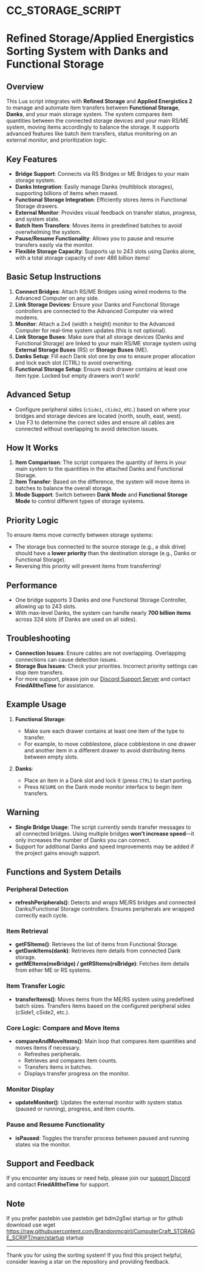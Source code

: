 # CC_STORAGE_SCRIPT
# Refined Storage/Applied Energistics Sorting System with Danks and Functional Storage

## Overview
This Lua script integrates with **Refined Storage** and **Applied Energistics 2** to manage and automate item transfers between **Functional Storage**, **Danks**, and your main storage system. The system compares item quantities between the connected storage devices and your main RS/ME system, moving items accordingly to balance the storage. It supports advanced features like batch item transfers, status monitoring on an external monitor, and prioritization logic.

## Key Features
- **Bridge Support**: Connects via RS Bridges or ME Bridges to your main storage system.
- **Danks Integration**: Easily manage Danks (multiblock storages), supporting billions of items when maxed.
- **Functional Storage Integration**: Efficiently stores items in Functional Storage drawers.
- **External Monitor**: Provides visual feedback on transfer status, progress, and system state.
- **Batch Item Transfers**: Moves items in predefined batches to avoid overwhelming the system.
- **Pause/Resume Functionality**: Allows you to pause and resume transfers easily via the monitor.
- **Flexible Storage Capacity**: Supports up to 243 slots using Danks alone, with a total storage capacity of over 486 billion items!

## Basic Setup Instructions
1. **Connect Bridges**: Attach RS/ME Bridges using wired modems to the Advanced Computer on any side.
2. **Link Storage Devices**: Ensure your Danks and Functional Storage controllers are connected to the Advanced Computer via wired modems.
3. **Monitor**: Attach a 2x4 (width x height) monitor to the Advanced Computer for real-time system updates (this is not optional).
4. **Link Storage Buses**: Make sure that all storage devices (Danks and Functional Storage) are linked to your main RS/ME storage system using **External Storage Buses** (RS) or **Storage Buses** (ME).
5. **Danks Setup**: Fill each Dank slot one by one to ensure proper allocation and lock each slot (CTRL) to avoid overwriting.
6. **Functional Storage Setup**: Ensure each drawer contains at least one item type. Locked but empty drawers won’t work!

## Advanced Setup
- Configure peripheral sides (`cSide1`, `cSide2`, etc.) based on where your bridges and storage devices are located (north, south, east, west).
- Use F3 to determine the correct sides and ensure all cables are connected without overlapping to avoid detection issues.

## How It Works
1. **Item Comparison**: The script compares the quantity of items in your main system to the quantities in the attached Danks and Functional Storage.
2. **Item Transfer**: Based on the difference, the system will move items in batches to balance the overall storage.
3. **Mode Support**: Switch between **Dank Mode** and **Functional Storage Mode** to control different types of storage systems.

## Priority Logic
To ensure items move correctly between storage systems:
- The storage bus connected to the source storage (e.g., a disk drive) should have a **lower priority** than the destination storage (e.g., Danks or Functional Storage).
- Reversing this priority will prevent items from transferring!

## Performance
- One bridge supports 3 Danks and one Functional Storage Controller, allowing up to 243 slots.
- With max-level Danks, the system can handle nearly **700 billion items** across 324 slots (if Danks are used on all sides).

## Troubleshooting
- **Connection Issues**: Ensure cables are not overlapping. Overlapping connections can cause detection issues.
- **Storage Bus Issues**: Check your priorities. Incorrect priority settings can stop item transfers.
- For more support, please join our [Discord Support Server](https://discord.gg/GVtY9YcASR) and contact **FriedAlltheTime** for assistance.

## Example Usage
1. **Functional Storage**:
    - Make sure each drawer contains at least one item of the type to transfer.
    - For example, to move cobblestone, place cobblestone in one drawer and another item in a different drawer to avoid distributing items between empty slots.
  
2. **Danks**:
    - Place an item in a Dank slot and lock it (press `CTRL`) to start porting.
    - Press `RESUME` on the Dank mode monitor interface to begin item transfers.

## Warning
- **Single Bridge Usage**: The script currently sends transfer messages to all connected bridges. Using multiple bridges **won’t increase speed**—it only increases the number of Danks you can connect.
- Support for additional Danks and speed improvements may be added if the project gains enough support.

## Functions and System Details
### Peripheral Detection
- **refreshPeripherals()**: Detects and wraps ME/RS bridges and connected Danks/Functional Storage controllers. Ensures peripherals are wrapped correctly each cycle.

### Item Retrieval
- **getFSItems()**: Retrieves the list of items from Functional Storage.
- **getDankItems(dank)**: Retrieves item details from connected Dank storage.
- **getMEItems(meBridge) / getRSItems(rsBridge)**: Fetches item details from either ME or RS systems.

### Item Transfer Logic
- **transferItems()**: Moves items from the ME/RS system using predefined batch sizes. Transfers items based on the configured peripheral sides (cSide1, cSide2, etc.).
  
### Core Logic: Compare and Move Items
- **compareAndMoveItems()**: Main loop that compares item quantities and moves items if necessary.
  - Refreshes peripherals.
  - Retrieves and compares item counts.
  - Transfers items in batches.
  - Displays transfer progress on the monitor.

### Monitor Display
- **updateMonitor()**: Updates the external monitor with system status (paused or running), progress, and item counts.

### Pause and Resume Functionality
- **isPaused**: Toggles the transfer process between paused and running states via the monitor.

## Support and Feedback
If you encounter any issues or need help, please join our [support Discord](https://discord.gg/GVtY9YcASR) and contact **FriedAlltheTime** for support. 
## Note
If you prefer pastebin use pastebin get bdm2g5wi startup
or for github download use wget https://raw.githubusercontent.com/Brandonmcgirl/ComputerCraft_STORAGE_SCRIPT/main/startup startup


---

Thank you for using the sorting system! If you find this project helpful, consider leaving a star on the repository and providing feedback.
